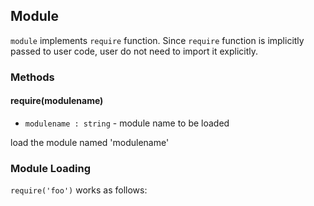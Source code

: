 ## Module 
``` module ``` implements ``` require ``` function. 
Since ``` require ``` function is implicitly passed to user code, user do not need to import it explicitly.

### Methods
#### require(modulename)
* ``` modulename : string ``` - module name to be loaded

load the module named 'modulename'

### Module Loading
``` require('foo') ``` works as follows:

